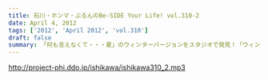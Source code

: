 ```yaml
---
title: 石川・ホンマ・ぶるんのBe-SIDE Your Life! vol.310-2
date: April 4, 2012
tags: ['2012', 'April 2012', 'vol.310']
draft: false
summary: 「何も言えなくて・・・夏」のウィンターバージョンをスタジオで発見！「ウィンターバージョンって何だよ！」という総ツッコミの中、収録がスタートしたのであり～～ＮＡＭＡＥ
---
```


http://project-phi.ddo.jp/ishikawa/ishikawa310_2.mp3